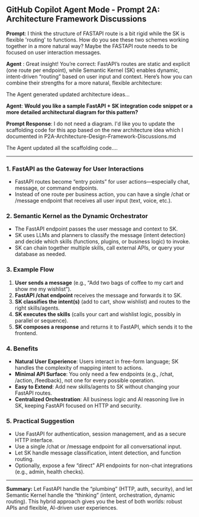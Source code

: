 ## GitHub Copilot Agent Mode - Prompt 2A:   Architecture Framework Discussions 

**Prompt**: I think the structure of FASTAPI route is a bit rigid while the SK is flexible 'routing' to functions. How do you see these two schemes working together in a more natural way? Maybe the FASTAPI route needs to be focused on user interaction messages.

**Agent** : Great insight! You’re correct: FastAPI’s routes are static and explicit (one route per endpoint), while Semantic Kernel (SK) enables dynamic, intent-driven “routing” based on user input and context. Here’s how you can combine their strengths for a more natural, flexible architecture:

The Agent generated updated architecture ideas... 

**Agent**: **Would you like a sample FastAPI + SK integration code snippet or a more detailed architectural diagram for this pattern?**

**Prompt Response**: I do not need a diagram. I'd like you to update the scaffolding code for this app based on the new architecture idea which I documented in P2A-Architecture-Design-Framework-Discussions.md

The Agent updated all the scaffolding code....

------

### 1. FastAPI as the Gateway for User Interactions

- FastAPI routes become “entry points” for user actions—especially chat, message, or command endpoints.
- Instead of one route per business action, you can have a single /chat or /message endpoint that receives all user input (text, voice, etc.).

### 2. Semantic Kernel as the Dynamic Orchestrator

- The FastAPI endpoint passes the user message and context to SK.
- SK uses LLMs and planners to classify the message (intent detection) and decide which skills (functions, plugins, or business logic) to invoke.
- SK can chain together multiple skills, call external APIs, or query your database as needed.

### 3. Example Flow

1. **User sends a message** (e.g., “Add two bags of coffee to my cart and show me my wishlist”).
2. **FastAPI /chat endpoint** receives the message and forwards it to SK.
3. **SK classifies the intent(s)** (add to cart, show wishlist) and routes to the right skills/agents.
4. **SK executes the skills** (calls your cart and wishlist logic, possibly in parallel or sequence).
5. **SK composes a response** and returns it to FastAPI, which sends it to the frontend.

### 4. Benefits

- **Natural User Experience**: Users interact in free-form language; SK handles the complexity of mapping intent to actions.
- **Minimal API Surface**: You only need a few endpoints (e.g., /chat, /action, /feedback), not one for every possible operation.
- **Easy to Extend**: Add new skills/agents to SK without changing your FastAPI routes.
- **Centralized Orchestration**: All business logic and AI reasoning live in SK, keeping FastAPI focused on HTTP and security.

### 5. Practical Suggestion

- Use FastAPI for authentication, session management, and as a secure HTTP interface.
- Use a single /chat or /message endpoint for all conversational input.
- Let SK handle message classification, intent detection, and function routing.
- Optionally, expose a few “direct” API endpoints for non-chat integrations (e.g., admin, health checks).

------

**Summary:**
Let FastAPI handle the “plumbing” (HTTP, auth, security), and let Semantic Kernel handle the “thinking” (intent, orchestration, dynamic routing). This hybrid approach gives you the best of both worlds: robust APIs and flexible, AI-driven user experiences.

